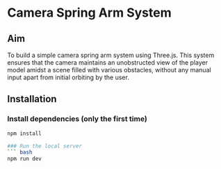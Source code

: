 # Camera Spring Arm System

## Aim
To build a simple camera spring arm system using Three.js. This system ensures that the camera maintains an unobstructed view of the player model amidst a scene filled with various obstacles, without any manual input apart from initial orbiting by the user.

## Installation

### Install dependencies (only the first time)
``` bash
npm install

### Run the local server
``` bash
npm run dev

